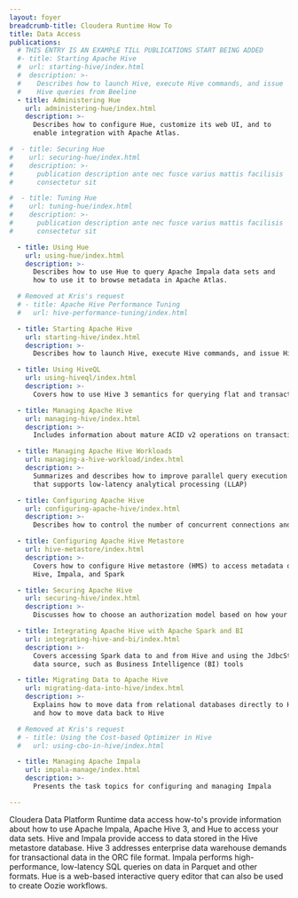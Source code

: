 ```yaml
---
layout: foyer
breadcrumb-title: Cloudera Runtime How To
title: Data Access
publications:
  # THIS ENTRY IS AN EXAMPLE TILL PUBLICATIONS START BEING ADDED
  #- title: Starting Apache Hive
  #  url: starting-hive/index.html
  #  description: >-
  #    Describes how to launch Hive, execute Hive commands, and issue
  #    Hive queries from Beeline
  - title: Administering Hue
    url: administering-hue/index.html
    description: >-
      Describes how to configure Hue, customize its web UI, and to
      enable integration with Apache Atlas.

#  - title: Securing Hue
#    url: securing-hue/index.html
#    description: >-
#      publication description ante nec fusce varius mattis facilisis
#      consectetur sit

#  - title: Tuning Hue
#    url: tuning-hue/index.html
#    description: >-
#      publication description ante nec fusce varius mattis facilisis
#      consectetur sit

  - title: Using Hue
    url: using-hue/index.html
    description: >-
      Describes how to use Hue to query Apache Impala data sets and
      how to use it to browse metadata in Apache Atlas.

  # Removed at Kris's request
  # - title: Apache Hive Performance Tuning
  #   url: hive-performance-tuning/index.html

  - title: Starting Apache Hive
    url: starting-hive/index.html
    description: >-
      Describes how to launch Hive, execute Hive commands, and issue Hive queries from Beeline

  - title: Using HiveQL
    url: using-hiveql/index.html
    description: >-
      Covers how to use Hive 3 semantics for querying flat and transactional data using SQL statements

  - title: Managing Apache Hive
    url: managing-hive/index.html
    description: >-
      Includes information about mature ACID v2 operations on transactions

  - title: Managing Apache Hive Workloads
    url: managing-a-hive-workload/index.html
    description: >-
      Summarizes and describes how to improve parallel query execution and share queries in a cluster
      that supports low-latency analytical processing (LLAP)

  - title: Configuring Apache Hive
    url: configuring-apache-hive/index.html
    description: >-
      Describes how to control the number of concurrent connections and parameters required by Hive 3

  - title: Configuring Apache Hive Metastore
    url: hive-metastore/index.html
    description: >-
      Covers how to configure Hive metastore (HMS) to access metadata of multiple services, such as
      Hive, Impala, and Spark

  - title: Securing Apache Hive
    url: securing-hive/index.html
    description: >-
      Discusses how to choose an authorization model based on how your organization uses Hive

  - title: Integrating Apache Hive with Apache Spark and BI
    url: integrating-hive-and-bi/index.html
    description: >-
      Covers accessing Spark data to and from Hive and using the JdbcStorageHandler to access an external
      data source, such as Business Intelligence (BI) tools

  - title: Migrating Data to Apache Hive
    url: migrating-data-into-hive/index.html
    description: >-
      Explains how to move data from relational databases directly to Hive or to the file system or object store
      and how to move data back to Hive

  # Removed at Kris's request
  # - title: Using the Cost-based Optimizer in Hive
  #   url: using-cbo-in-hive/index.html

  - title: Managing Apache Impala
    url: impala-manage/index.html
    description: >-
      Presents the task topics for configuring and managing Impala

---
```

Cloudera Data Platform Runtime data access how-to's provide information about how to use
Apache Impala, Apache Hive 3, and Hue to access your data sets. Hive and Impala provide access
to data stored in the Hive metastore database. Hive 3 addresses enterprise data warehouse
demands for transactional data in the ORC file format. Impala performs high-performance,
low-latency SQL queries on data in Parquet and other formats. Hue is a web-based interactive
query editor that can also be used to create Oozie workflows.

